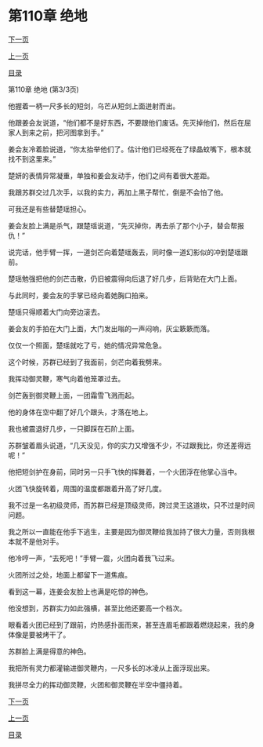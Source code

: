 <h1>第110章  绝地</h1>
            <div><p><a href="./0330_%E7%AC%AC111%E7%AB%A0_%E6%B2%B3%E7%A5%9E%E7%8E%BA.md">下一页</a></p><p><a href="./0328_%E7%AC%AC110%E7%AB%A0_%E7%BB%9D%E5%9C%B0.md">上一页</a></p><p><a href="../">目录</a></p></div>
            <div><p>第110章  绝地 (第3/3页)</p><p>他握着一柄一尺多长的短剑，乌芒从短剑上面迸射而出。</p><p>他跟姜会友说道，“他们都不是好东西，不要跟他们废话。先灭掉他们，然后在屈家人到来之前，把河图拿到手。”</p><p>姜会友冷着脸说道，“你太抬举他们了。估计他们已经死在了绿晶蚊嘴下，根本就找不到这里来。”</p><p>楚妍的表情异常凝重，单独和姜会友动手，他们之间有着很大差距。</p><p>我跟苏群交过几次手，以我的实力，再加上黑子帮忙，倒是不会怕了他。</p><p>可我还是有些替楚瑶担心。</p><p>姜会友脸上满是杀气，跟楚瑶说道，“先灭掉你，再去杀了那个小子，替会帮报仇！”</p><p>说完话，他手臂一挥，一道剑芒向着楚瑶轰去，同时像一道幻影似的冲到楚瑶跟前。</p><p>楚瑶勉强把他的剑芒击散，仍旧被震得向后退了好几步，后背贴在大门上面。</p><p>与此同时，姜会友的手掌已经向着她胸口拍来。</p><p>楚瑶只得顺着大门向旁边滚去。</p><p>姜会友的手拍在大门上面，大门发出嗡的一声闷响，灰尘簌簌而落。</p><p>仅仅一个照面，楚瑶就吃了亏，她的情况异常危急。</p><p>这个时候，苏群已经到了我面前，剑芒向着我劈来。</p><p>我挥动御灵鞭，寒气向着他笼罩过去。</p><p>剑芒轰到御灵鞭上面，一团霜雪飞溅而起。</p><p>他的身体在空中翻了好几个跟头，才落在地上。</p><p>我也被震退好几步，一只脚踩在石阶上面。</p><p>苏群皱着眉头说道，“几天没见，你的实力又增强不少，不过跟我比，你还差得远呢！”</p><p>他把短剑护在身前，同时另一只手飞快的挥舞着，一个火团浮在他掌心当中。</p><p>火团飞快旋转着，周围的温度都跟着升高了好几度。</p><p>我不过是一名初级灵师，而苏群已经是顶级灵师，跨过灵王这道坎，只不过是时间问题。</p><p>我之所以一直能在他手下逃生，主要是因为御灵鞭给我加持了很大力量，否则我根本就不是他对手。</p><p>他冷哼一声，“去死吧！”手臂一震，火团向着我飞过来。</p><p>火团所过之处，地面上都留下一道焦痕。</p><p>看到这一幕，连姜会友脸上也满是吃惊的神色。</p><p>他没想到，苏群实力如此强横，甚至比他还要高一个档次。</p><p>眼看着火团已经到了跟前，灼热感扑面而来，甚至连眉毛都跟着燃烧起来，我的身体像是要被烤干了。</p><p>苏群脸上满是得意的神色。</p><p>我把所有灵力都灌输进御灵鞭内，一尺多长的冰凌从上面浮现出来。</p><p>我拼尽全力的挥动御灵鞭，火团和御灵鞭在半空中僵持着。</p></div>
            <div><p><a href="./0330_%E7%AC%AC111%E7%AB%A0_%E6%B2%B3%E7%A5%9E%E7%8E%BA.md">下一页</a></p><p><a href="./0328_%E7%AC%AC110%E7%AB%A0_%E7%BB%9D%E5%9C%B0.md">上一页</a></p><p><a href="../">目录</a></p></div>
